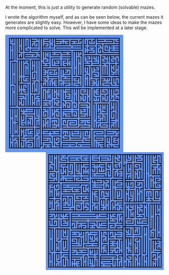 At the moment, this is just a utility to generate random (solvable) mazes. 

I wrote the algorithm myself, and as can be seen below, the current mazes it generates are slightly easy. However, I have some ideas to make the mazes more complicated to solve. This will be implemented at a later stage.

<img src="Screenshot1.png" width="375" align="left">     <img src="Screenshot2.png" width="375" align="right">



